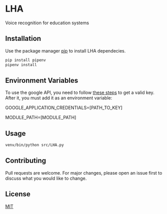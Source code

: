 
# LHA

Voice recognition for education systems​

## Installation

Use the package manager [pip](https://pip.pypa.io/en/stable/) to install LHA dependecies.

```bash
pip install pipenv
pipenv install
```

## Environment Variables
To use the google API, you need to follow [these steps](https://cloud.google.com/speech-to-text/docs/quickstart-client-libraries)
to get a valid key.
After it, you must add it as an environment variable:

GOOGLE_APPLICATION_CREDENTIALS=[PATH_TO_KEY]

MODULE_PATH=[MODULE_PATH]


## Usage

```bash
venv/bin/python src/LHA.py
```

## Contributing
Pull requests are welcome. For major changes, please open an issue first to discuss what you would like to change.

## License
[MIT](https://choosealicense.com/licenses/mit/)
